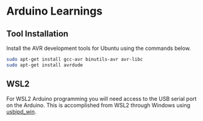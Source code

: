 # Arduino Learnings

## Tool Installation

Install the AVR development tools for Ubuntu using the commands below.

``` bash
sudo apt-get install gcc-avr binutils-avr avr-libc
sudo apt-get install avrdude
```
## WSL2

For WSL2 Arduino programming you will need access to the USB serial port on the Arduino. This is accomplished from WSL2 through Windows using [usbipd_win](https://github.com/dorssel/usbipd-win).

